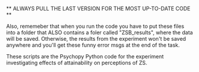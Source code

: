 ** ALWAYS PULL THE LAST VERSION FOR THE MOST UP-TO-DATE CODE **

Also, rememeber that when you run the code you have to put these files into a folder that ALSO contains a foler called "ZSB_results", where the data will be saved. 
Otherwise, the results from the experiment won't be saved anywhere and you'll get these funny error msgs at the end of the task.

These scripts are the Psychopy Python code for the experiment investigating effects of attainability on perceptions of ZS.
